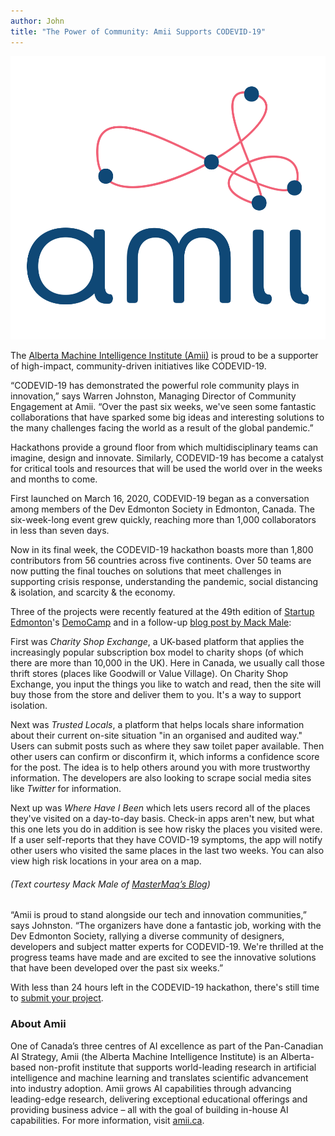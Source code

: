 ```yaml
---
author: John
title: "The Power of Community: Amii Supports CODEVID-19"
---
```

<span class="image left"><img src="/images/blog/Amii-colour-logo.png" alt="Amii-logo"></span>

The [Alberta Machine Intelligence Institute (Amii)](http://www.amii.ca) is proud to be a supporter of high-impact, community-driven initiatives like CODEVID-19. 

“CODEVID-19 has demonstrated the powerful role community plays in innovation,” says Warren Johnston, Managing Director of Community Engagement at Amii. “Over the past six weeks, we've seen some fantastic collaborations that have sparked some big ideas and interesting solutions to the many challenges facing the world as a result of the global pandemic.”

Hackathons provide a ground floor from which multidisciplinary teams can imagine, design and innovate. Similarly, CODEVID-19 has become a catalyst for critical tools and resources that will be used the world over in the weeks and months to come. 

First launched on March 16, 2020, CODEVID-19 began as a conversation among members of the Dev Edmonton Society in Edmonton, Canada. The six-week-long event grew quickly, reaching more than 1,000 collaborators in less than seven days. 

Now in its final week, the CODEVID-19 hackathon boasts more than 1,800 contributors from 56 countries across five continents. Over 50 teams are now putting the final touches on solutions that meet challenges in supporting crisis response, understanding the pandemic, social distancing & isolation, and scarcity & the economy.

Three of the projects were recently featured at the 49th edition of [Startup Edmonton]( https://www.startupedmonton.com)'s [DemoCamp](https://www.startupedmonton.com/democamp) and in a follow-up [blog post by Mack Male](https://blog.mastermaq.ca/2020/04/20/recap-democamp-edmonton-49/):

First was *Charity Shop Exchange*, a UK-based platform that applies the increasingly popular subscription box model to charity shops (of which there are more than 10,000 in the UK). Here in Canada, we usually call those thrift stores (places like Goodwill or Value Village). On Charity Shop Exchange, you input the things you like to watch and read, then the site will buy those from the store and deliver them to you. It's a way to support isolation.

Next was *Trusted Locals*, a platform that helps locals share information about their current on-site situation "in an organised and audited way." Users can submit posts such as where they saw toilet paper available. Then other users can confirm or disconfirm it, which informs a confidence score for the post. The idea is to help others around you with more trustworthy information. The developers are also looking to scrape social media sites like *Twitter* for information.

Next up was *Where Have I Been* which lets users record all of the places they've visited on a day-to-day basis. Check-in apps aren't new, but what this one lets you do in addition is see how risky the places you visited were. If a user self-reports that they have COVID-19 symptoms, the app will notify other users who visited the same places in the last two weeks. You can also view high risk locations in your area on a map.

###### (Text courtesy Mack Male of [MasterMaq’s Blog](https://blog.mastermaq.ca/))

“Amii is proud to stand alongside our tech and innovation communities,” says Johnston. “The organizers have done a fantastic job, working with the Dev Edmonton Society, rallying a diverse community of designers, developers and subject matter experts for CODEVID-19. We're thrilled at the progress teams have made and are excited to see the innovative solutions that have been developed over the past six weeks.”

With less than 24 hours left in the CODEVID-19 hackathon, there's still time to [submit your project](https://forms.gle/xdPjMNmmoa7Qu4bQ6).

### About Amii

One of Canada’s three centres of AI excellence as part of the Pan-Canadian AI Strategy, Amii (the Alberta Machine Intelligence Institute) is an Alberta-based non-profit institute that supports world-leading research in artificial intelligence and machine learning and translates scientific advancement into industry adoption. Amii grows AI capabilities through advancing leading-edge research, delivering exceptional educational offerings and providing business advice – all with the goal of building in-house AI capabilities. For more information, visit [amii.ca](https://www.amii.ca/). 
